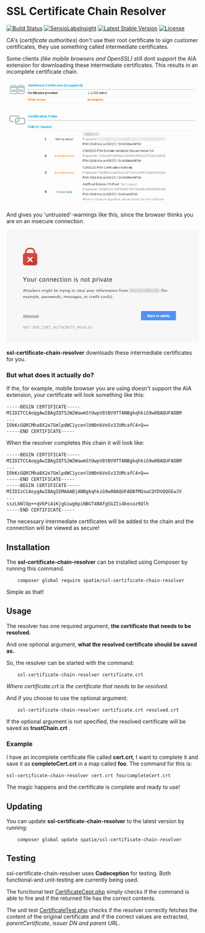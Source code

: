 # SSL Certificate Chain Resolver
[![Build Status](https://travis-ci.org/freekmurze/ssl-certificate-chain-resolver.svg?branch=master)](https://travis-ci.org/freekmurze/ssl-certificate-chain-resolver)
[![SensioLabsInsight](https://insight.sensiolabs.com/projects/2912a3ab-51a8-4e07-9bad-fd94a833f989/mini.png)](https://insight.sensiolabs.com/projects/2912a3ab-51a8-4e07-9bad-fd94a833f989)
[![Latest Stable Version](https://poser.pugx.org/spatie/ssl-certificate-chain-resolver/version.png)](https://packagist.org/packages/spatie/ssl-certificate-chain-resolver)
[![License](https://poser.pugx.org/spatie/ssl-certificate-chain-resolver/license.png)](https://packagist.org/packages/spatie/ssl-certificate-chain-resolver)

CA's (*certificate authorities*) don't use their root certificate to sign customer certificates, they use something called intermediate certificates.

Some clients *(like mobile browsers and OpenSSL)* still dont support the AIA extension for downloading these intermediate certificates.
This results in an incomplete certificate chain.

![Incomplete Chain](images/incomplete-chain.png)

And gives you 'untrusted'-warnings like this, since the browser thinks you are on an insecure connection.

![Untrusted Warning](images/untrusted.png)

<b>ssl-certificate-chain-resolver</b> downloads these intermediate certificates for you.

### But what does it actually do?

If the, for example, mobile browser you are using doesn't support the AIA extension, your certificate will look something like this:

```
-----BEGIN CERTIFICATE-----
MIIDITCCAoqgAwIBAgIQT52W2WawmStUwpV8tBV9TTANBgkqhkiG9w0BAQUFADBM
...
IOkKcGQRCMha8X2e7GmlpdWC1ycenlbN0nbVeSv3JUMcafC4+Q==
-----END CERTIFICATE-----
```

When the resolver completes this chain it will look like:

```
-----BEGIN CERTIFICATE-----
MIIDITCCAoqgAwIBAgIQT52W2WawmStUwpV8tBV9TTANBgkqhkiG9w0BAQUFADBM
...
IOkKcGQRCMha8X2e7GmlpdWC1ycenlbN0nbVeSv3JUMcafC4+Q==
-----END CERTIFICATE-----
-----BEGIN CERTIFICATE-----
MIIDIzCCAoygAwIBAgIEMAAABjANBgkqhkiG9w0BAQUFADBfMQswCQYDVQQGEwJV
...
sszLbNlOp++qVkPi4iKjgGiwg6piNBGT4BAfgSGZIi4bosoz9Qlh
-----END CERTIFICATE-----
```

The necessary intermediate certificates will be added to the chain and the connection will be viewed as secure!

## Installation

The <b>ssl-certificate-chain-resolver</b> can be installed using Composer by running this command.

```
    composer global require spatie/ssl-certificate-chain-resolver
```

Simple as that!

## Usage

The resolver has one required argument, <b>the certificate that needs to be resolved.</b>

And one optional argument, <b>what the resolved certificate should be saved as.</b>

So, the resolver can be started with the command:

```
    ssl-certificate-chain-resolver certificate.crt
```

*Where certificate.crt is the certificate that needs to be resolved.*

And if you choose to use the optional argument:

```
    ssl-certificate-chain-resolver certificate.crt resolved.crt
```

If the optional argument is not specified, the resolved certificate will be saved as <b>trustChain.crt</b> .

### Example

I have an incomplete certificate file called <b>cert.crt</b>, I want to complete it and save it as <b>completeCert.crt</b> in a map called <b>foo</b>.
The command for this is:

```
ssl-certificate-chain-resolver cert.crt foo/completeCert.crt
```

The magic happens and the certificate is complete and ready to use!

## Updating

You can update <b>ssl-certificate-chain-resolver</b> to the latest version by running:

```
    composer global update spatie/ssl-certificate-chain-resolver
```

## Testing

ssl-certificate-chain-resolver uses <b>Codeception</b> for testing.
Both functional-and unit-testing are currently being used.

The functional test [CertificateCept.php](tests/functional/CertificateCept.php) simply checks if the command is able to fire and if the returned file has the correct contents.

The unit test [CertificateTest.php](test/unit/CertificateTest.php) checks if the resolver correctly fetches the content of the original certificate and if the correct values are extracted, *parentCertificate, issuer DN and parent URL*.


